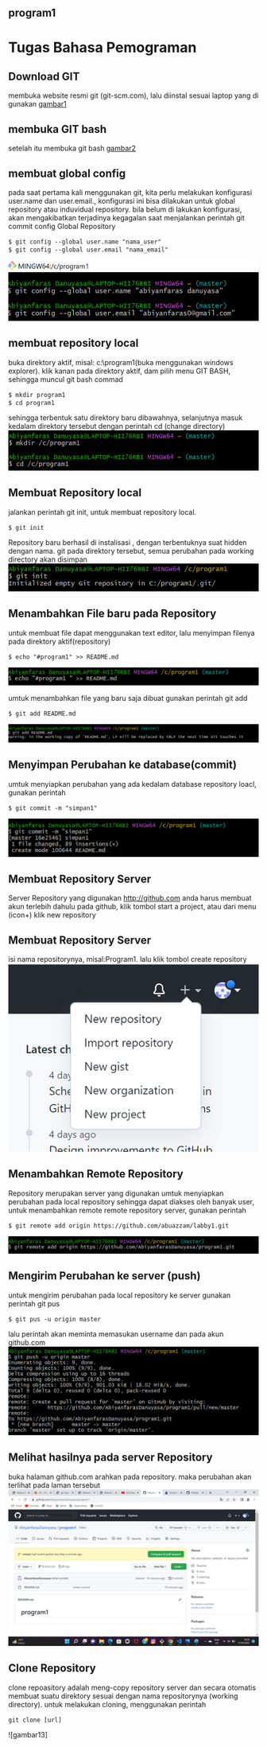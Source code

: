 ## program1 

# Tugas Bahasa Pemograman

## Download GIT
membuka website resmi git (git-scm.com), lalu diinstal sesuai laptop yang di gunakan
[gambar1](gambar/faras1.png)

## membuka GIT bash
setelah itu membuka git bash
[gambar2](gambar/faras2.png)

## membuat global config
pada saat pertama kali menggunakan git, kita perlu melakukan konfigurasi user.name dan user.email., konfigurasi ini bisa dilakukan untuk global repository atau induvidual repository. bila belum di lakukan konfigurasi, akan mengakibatkan terjadinya kegagalan saat menjalankan perintah git commit
config Global Repository 
```
$ git config --global user.name "nama_user"
$ git config --global user.email "nama_email"
```
![gambar3](gambar/faras3.png)

## membuat repository local
buka direktory aktif, misal: c:\program1(buka menggunakan windows explorer). klik kanan pada direktory aktif, dam pilih menu GIT BASH, sehingga muncul git bash commad
```
$ mkdir program1
$ cd program1
```
 sehingga terbentuk satu direktory baru dibawahnya, selanjutnya masuk kedalam direktory tersebut dengan perintah cd (change directory)
 ![gambar4](gambar/faras4.png)

 ## Membuat Repository local
 jalankan perintah git init, untuk membuat repository local.
 ```
 $ git init
 ```
 Repository baru berhasil di instalisasi , dengan terbentuknya suat hidden dengan nama. git pada direktory tersebut, semua perubahan pada working directory akan disimpan
 ![gambar5](gambar/faras5.png)

 ## Menambahkan File baru pada Repository
 untuk membuat file dapat menggunakan text editor, lalu menyimpan filenya pada direktory aktif(repository)
 ```
 $ echo "#program1" >> README.md
 ```
 ![gambar6](gambar/faras6.png)

 umtuk menambahkan file yang baru saja dibuat gunakan perintah git add
 ```
 $ git add README.md
 ```
 ![gambar7](gambar/faras7.png)

 ## Menyimpan Perubahan ke database(commit)
 umtuk menyiapkan perubahan yang ada kedalam database repository loacl, gunakan perintah
 ```
 $ git commit -m "simpan1"
 ```
 ![gambar8](gambar/faras8.png)

## Membuat Repository Server
Server Repository yang digunakan http://github.com anda harus membuat akun terlebih dahulu pada github, klik tombol start a project, atau dari menu (icon+) klik new repository

## Membuat Repository Server
isi nama repositorynya, misal:Program1. lalu klik tombol create repository
![gambar9](gambar/faras9.png)

## Menambahkan Remote Repository
Repository merupakan server yang digunakan umtuk menyiapkan perubahan pada local repository sehingga dapat diakses oleh banyak user, untuk menambahkan remote remote repository server, gunakan perintah
```
$ git remote add origin https://github.com/abuazzam/labby1.git
```
![gambar10](gambar/faras10.png)

## Mengirim Perubahan ke server (push)
untuk mengirim perubahan pada local repository ke server gunakan perintah git pus
```
$ git pus -u origin master
```
lalu perintah akan meminta memasukan username dan pada akun github.com
![gambar11](gambar/faras11.png)

## Melihat hasilnya pada server Repository
buka halaman github.com arahkan pada repository. maka perubahan akan terlihat pada laman tersebut
![gambar12](gambar/faras12.png)

## Clone Repository
clone repoasitory adalah meng-copy repository server dan secara otomatis membuat suatu direktory sesuai dengan nama repositorynya (working directory). untuk melakukan cloning, menggunakan perintah 
```
git clone [url]
```
![gambar13]